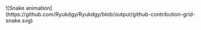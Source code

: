 <div>
![Snake animation](https://github.com/Ryukdgy/Ryukdgy/blob/output/github-contribution-grid-snake.svg)
</div>
